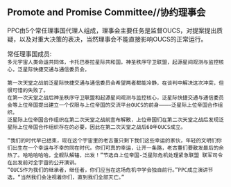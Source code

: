 ## Promote and Promise Committee//协约理事会

PPC由5个常任理事国代理人组成，理事会主要任务是监督OUCS，对提案提出质疑，以及对重大决策的表决，当然理事会不能直接影响OUCS的正常运行。

常任理事国成员:  
`多元宇宙人类命运共同体，卡托巴泰拉星际共和国，神圣秩序守卫联盟，起源星间观测与监控核心，泛星际快捷交通与通信委员会，`


    第一次天堂之战前泛星际快捷交通与通信委员会希望两者都能冷静，在谈判中解决这次冲突，但很可惜的失败了。
    在第一次天堂之战后神圣秩序守卫联盟和起源星间观测与监控核心，泛星际快捷交通与通信委员会等上位帝国提出建立一个仅限与上位帝国的交流平台OUCS的前身————泛星际上位帝国合作组织。
    泛星际上位帝国合作组织在第二次天堂之战前宣布解散，上位帝国们在第二次天堂之战后发现泛星际上位帝国合作组织存在的必要，因此在第二次天堂之战后60年OUCS成立。
    
    “我们的时代早已结束，现在这个宇宙里的老古董只剩下我们这些幸运的家伙，年轻的文明们你们出生在一个幸运与不幸的同在时代。你们可真的幸运，让开一条路，老古董们要散发最后的余热了。哈哈哈哈哈，全舰队解锚，出发！”节选自上位帝国-泛星际危机处理紧急联盟 联军司令在出发前对全宇宙的公开演讲。
    “OUCS作为我们的继承者，继任者，你们应当在这场危机中学会独自前行。”PPC成立演讲节选，“当然我们会注视着你们，直到我们全部灭亡。”
